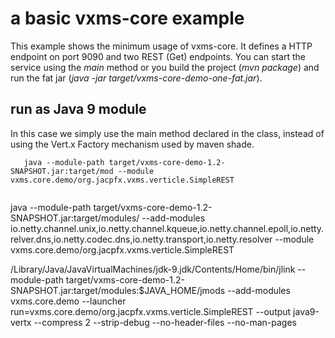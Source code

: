 # a basic vxms-core example

This example shows the minimum usage of vxms-core. It defines a HTTP endpoint on port 9090 and two REST (Get) endpoints. 
You can start the service using the *main* method or you build the project (*mvn package*) and run the fat jar (*java -jar target/vxms-core-demo-one-fat.jar*).

## run as Java 9 module
In this case we simply use the main method declared in the class, instead of using the Vert.x Factory mechanism used by maven shade.

```shell
   java --module-path target/vxms-core-demo-1.2-SNAPSHOT.jar:target/mod --module vxms.core.demo/org.jacpfx.vxms.verticle.SimpleREST
  
``` 


java --module-path target/vxms-core-demo-1.2-SNAPSHOT.jar:target/modules/ --add-modules io.netty.channel.unix,io.netty.channel.kqueue,io.netty.channel.epoll,io.netty.relver.dns,io.netty.codec.dns,io.netty.transport,io.netty.resolver --module vxms.core.demo/org.jacpfx.vxms.verticle.SimpleREST




/Library/Java/JavaVirtualMachines/jdk-9.jdk/Contents/Home/bin/jlink --module-path target/vxms-core-demo-1.2-SNAPSHOT.jar:target/modules:$JAVA_HOME/jmods --add-modules vxms.core.demo --launcher run=vxms.core.demo/org.jacpfx.vxms.verticle.SimpleREST --output java9-vertx --compress 2 --strip-debug --no-header-files --no-man-pages
